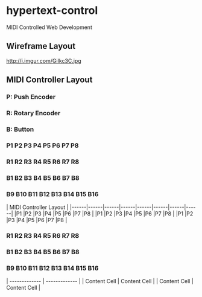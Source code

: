 # hypertext-control
MIDI Controlled Web Development
## Wireframe Layout
http://i.imgur.com/GiIkc3C.jpg
## MIDI Controller Layout
### P: Push Encoder
### R: Rotary Encoder
### B: Button

### P1    P2    P3    P4    P5    P6    P7    P8
### R1    R2    R3    R4    R5    R6    R7    R8
### B1    B2    B3    B4    B5    B6    B7    B8
### B9    B10   B11   B12   B13   B14   B15   B16

| MIDI Controller Layout                                |
|------|------|------|------|------|------|------|------|
|P1    |P2    |P3    |P4    |P5    |P6    |P7    |P8    |
|P1    |P2    |P3    |P4    |P5    |P6    |P7    |P8    |
|P1    |P2    |P3    |P4    |P5    |P6    |P7    |P8    |

### R1    R2    R3    R4    R5    R6    R7    R8
### B1    B2    B3    B4    B5    B6    B7    B8
### B9    B10   B11   B12   B13   B14   B15   B16


| ------------- | ------------- |
| Content Cell  | Content Cell  |
| Content Cell  | Content Cell  |
